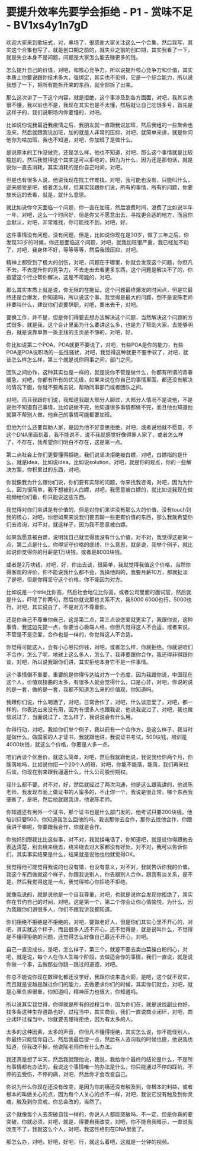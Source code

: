 # 要提升效率先要学会拒绝 - P1 - 赏味不足 - BV1xs4y1n7gD

欢迎大家来到歌坛式，对，串场了，很感谢大家关注这么一个合集，然后我写，其实这个合集也写了，就是创口期之前的，就失业之前的创口期，其实我看了一下，就是失业本身不是问题，问题是大家怎么能去赚更多的钱。

怎么提升自己的价值，对吧，和核心竞争力，所以说提升核心竞争力和价值，其实本质上你要说跟你技术多大，强绑定，其实也不见得，它是一个综合能力，所以说我想了一下，把所有能拆开来的东西，就全部拆了出来。

那么这次讲了一下这个内容，就是拒绝，这个事涉及到各方面面，对吧，我其实也很不懂，我以前也不是，我现在其实也是不太懂，然后就让自己吃很多亏，首先是这样子的，我们说职场内你要懂的，对吧。

比如说你说我最近我疫情之后，我朋友就一直跟我说加班，然后我组的一些聚会也没来，然后就跟我说加班，加的就是人非常的压抑，对吧，就简单来讲，就是你问他你为啥加班，我也不知道，对吧，你加班了是做什么。

是说原本的工作没做完，还是怎么样，他也不知道，对吧，那么这个事情就是比较尴尬的，然后我觉得这个其实是可以拒绝的，因为为什么，因为还是那句话，就是说你一直去消耗，其实消耗的是你自己时间，对吧。

但是也有很多人说，他说我现在找工作难找，对吧，我可能也没有，只能叫什么，逆来顺受是吧，或者怎么样，但其实我跟你们说，所有的事情，所有的问题，你要放长远的去看，就是，就什么意思。

就比如说你今天面临一个问题，你一直在加班，然后浪费时间，浪费了比如说半年一年，对吧，这么一个时间好，但是你又不愿意出去，寻找更合适的地方，而且你会默认，对吧，非常难找，你可能找不到，对吧，好。

这件事情没有问题，没有问题，但是，比如说你现在是30岁，做了三年之后，你发现33岁的时候，你还是面临这个问题，对吧，就我加班很严重，我已经加不动了，对吧，我身体不好，等等等等，然后我很压抑，对吧。

精神上都受到了极大的创伤，对吧，问题在于哪里，你就会发现这个问题，你但凡不去，不去提升你的竞争力，不去走出去看更多东西，这个问题是解决不了的，你指望这个行业帮你解决，这是不可能的，对吧。

那么其实本质上就是说，你无限的在拖延，这个问题最终爆发的时间点，但是它最终还是会爆发，你知道吗，所以说这个事，我觉得是最大的问题，倒不是说陈老师非要叫什么，建议你们说要辞职，对吧，要出去干，对吧。

要换工作，并不是，但是你们得要去想办法解决这个问题，当然解决这个问题的方式很多，就是我，这个合计里面为什么要讲这么多，也是为了帮助大家，去能够明白，就是说靠单靠一条主线的主页是不够的，对吧，好。

你比如说第二个POA，POA就更不要说了，对吧，有些POA是你的能力，有些POA是POA说职场的一些性骚扰，对吧，我觉得这种就更不要手软了，对吧，就该怎么样怎么样，第三个就是说你同事之间，部门之间。

团队之间协作，这种其实也是一样的，就是说你不管是做什么，你都有所谓的青春缓急，对吧，你都有所有的优先级，如果来说在你自己的事情里面，都还没有解决的情况下面，你就不要再去说，帮助同事部门或者团队之间。

对吧，而且我跟你们说，我知道我跟大部分人聊过，大部分人情况不是说他，不是说他不知道自己事情，比如说做不完，他知道很多事情都做不完，而且他也知道他就算不帮别人做，他自己的事情可能都要加班。

但他为什么还要帮助人家，是因为他不好意思拒绝，对吧，或者说他就不愿意，不这个DNA里面刻着，我不能说不，说不我就感觉好像得罪人家了，或者怎么样了，不存在，我希望你们明白不存在，这是第一点。

第二点社会上你们更要懂得拒绝，我们说坚决拒绝被白嫖，对吧，白嫖指的是什么，就是idea，比如说idea，比如说solution，对吧，就是你的观点，你的一些解决方案，你积累过的东西，对吧。

你就像我为什么跟你们说，你们要有实际的问题，你来找我咨询，对吧，因为为什么，因为很简单，我不想被别人白嫖，对吧，我愿意被白嫖的，就比如说我现在做视频给你们看，你只能说这些东西。

我觉得对你们来讲是有价值的，但是对你们来讲没有那么大的价值，没有touch到我的核心，对吧，你想如果来说我们要去聊一些更有价值的东西，那么我就希望你们去咨询，对不对，就这样子，因为我不愿意被白嫖。

如果我愿意被白嫖，说明我自己就觉得我没有什么价值，对不对，我觉得这是第一点，第二点是什么，你得坚守价格的底线，什么意思，就是说，我举个例子，就比如说你觉得你的月薪是1万块钱，或者是8000块钱。

或者是2万块钱，对吧，好，你出去谈，很简单，我就觉得我值这个价格，当然你得客观的评价，你不能说我什么都不会，我操他妈的，我要月薪10万，那就扯淡了是吧，但是你得坚守这个价格，你不能因为对方。

比如说是一个title比你高，然后社会地位比你高，或者公司里面的面试官，然后就是什么，吓唬了你两句，然后你就说那也关系不大，我8000 6000也行，5000也行，对吧，其实说白了，不是对方不尊重你。

还是你自己不尊重你自己，这是第二点，第三点谈恋爱就更实了，我跟你说，这种事情，我这边先提一点，你要当心极端人格，你但凡觉得这人不合适，或者来说，不管是不是恋爱，合作也是一样的，你觉得这人不合适。

你觉得可能这人，会有小心思扣你钱，对吧，或者怎么样，你就拒绝，你就说咱们不合作，怎么了呢，地球上这么多人，怎么了，我非要跟你合作，我还得非得跟你谈，对吧，所以说我跟你们讲，其实拒绝本身它不是一件事情。

这个事情倒不重要，重要的是你得传达给对方一个态度，因为我跟你说，中国现在这个人，价值观扭曲的太多，有很多人就会觉得什么，口是心非，对吧，你说的说的是一套，做的是一套，我都不知道怎么来的价值观，你知道吗。

我跟你们说，什么喝酒了，对吧，日常合作了，对吧，什么谈恋爱了，对吧，都一样的，你表达出来没有用，因为有很多人也跟我说，他说我说过了，对吧，我也微信说过了，当面说过了，怎么样了，我说说会有什么用。

你得行动，对吧，我给你们举个例子，我以前有一个合作方，是这么样子，我当时是做什么，做国家的人才证书，我就跟他讲，我说证书考试，500块钱，培训是4000块钱，就这么个价格，你要是人多一点。

咱们再谈个优惠价，就这么简单，对吧，然后我就跟他说，我说我给你两个月，你能落地吗，比如说你招一个20个人的班，对吧，你能不能落，能落，我们再来往后谈，你现在别来跟我逼逼什么，什么公司股份期权。

我什么都不要，对不对，好，然后就经过了两次沟通，他是这么跟我讲的，他说陈老师，我发现市面上做证书的人蛮多的，不止你一个，我说是很正常，哪个东西我垄断了，是吧，然后他就跟我讲，他说陈老师。

你知道还有另外一个证书，那个证书也是什么部门发的，他考试只要200块钱，他培训只要500，你知道我怎么回他的吗，我说那你去合作，那你去找他合作，你跟我讲干嘛呢，你要跟我合作，你就是合作。

你他妈别跟我比比这些事，对不对，我就挂电话了，你知道吧，就是说你得跟他去表达清楚，别去绕来绕去，绕来绕去对大家都没有好处，对不对，我可以告诉你们，其实事实结果是什么，结果就是说他也他就觉得OK。

我觉得他可能觉得我说的也没有错，也没有意义，对不对，我就告诉你我的价值，我这个东西做就这个样子，你跟我说别人，你去跟别人合作，跟我有淡关系，是不是，然后我觉得这是一点，我觉得核心你拒绝不拒绝。

就像我说的，就是说他是一个自我尊重，对吧，也就是说你会发现你拒绝了，其实你在节约自己的时间，对吧，这是第一个，第二个你会让你心情愉悦，为什么，因为我跟你们讲很多人，你们不跟我讲我都知道。

你们拒绝不拒绝是不拒绝的，对吧，要做老好人，但是你们其实心里不开心的，对吧，其实就这个样子，而且很多人还不开心，还不觉得是，就是说叫什么，不觉得是不懂得拒绝的问题，还觉得怎么好像自己最近不开心，对吧。

自己一直没成长，是吧，怎么样子，第三个，就是不要去卖白菜操白粉的心，对吧，就是说，每个人在你人生每个阶段，去做适合你的事情，我们一直说，就是说你做一个事，去做那些你跳一跳过的道德，对吧。

你总不能说你现在数理化都还没学好，我跟你说来造火箭，是吧，这个就不现实，而且就是说越是越过你们的能力，去做要求你们的时候，其实你们就会，对吧，就是心里负担很重，你知道吗，精神压力也很大，你知道吗。

所以说其实我觉得，你得就是所有的过程当中，因为你们在，就是说找副业也好，找多条这种生存道路也好，过程当中，其实商业，我们一直说商业闭环，对吧，商业闭环过程当中，你就要去懂得拒绝，因为有太多的人。

太多的这种因素，太多的声音，你但凡不懂得拒绝，其实怎么说，你不能怪别人，你最终只能怪你自己，然后我最后提一点，然后有人咨询我的时候也提，他说我也知道，但我改不掉，他说陈老师你有什么办法。

我还真是想了半天，然后我就跟他说，我说，我给你个最终的结论是什么，不是所有事情都有办法的，我说这个事情唯一的办法是什么，你只能通过不停的踩坑，不停的去受伤，不停的痛，对吧，然后你才会改变自己。

你说为什么你现在还没有改变，是因为你的痛还没有触及到，你根本的利益，或者根本的叫做关心的点，因为每个人关心的点不一样，对吧，我说它没有触及到你灵魂，触及到你灵魂，你总会改的，当然了。

这个就像每个人去突破自我一样的，你说人人都能突破吗，不一定，但是你真的要突破，你就必须，对吧，就是，得要自我改变，对吧，你不能自我暗示，一直说我改变不了，我就这么个人，对吧，我这性格刻在DNA里面了。

那怎么办，对吧，好吧，好吧，行，就这么着吧，这就是一分钟的视频。